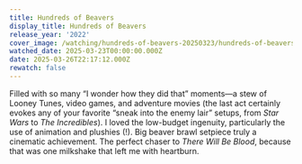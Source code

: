 ```yaml
---
title: Hundreds of Beavers
display_title: Hundreds of Beavers
release_year: '2022'
cover_image: /watching/hundreds-of-beavers-20250323/hundreds-of-beavers.jpg
watched_date: 2025-03-23T00:00:00.000Z
date: 2025-03-26T22:17:12.000Z
rewatch: false
---
```

Filled with so many “I wonder how they did that” moments—a stew of Looney Tunes, video games, and adventure movies (the last act certainly evokes any of your favorite “sneak into the enemy lair” setups, from _Star Wars_ to _The Incredibles_). I loved the low-budget ingenuity, particularly the use of animation and plushies (!). Big beaver brawl setpiece truly a cinematic achievement. The perfect chaser to _There Will Be Blood_, because that was one milkshake that left me with heartburn.
